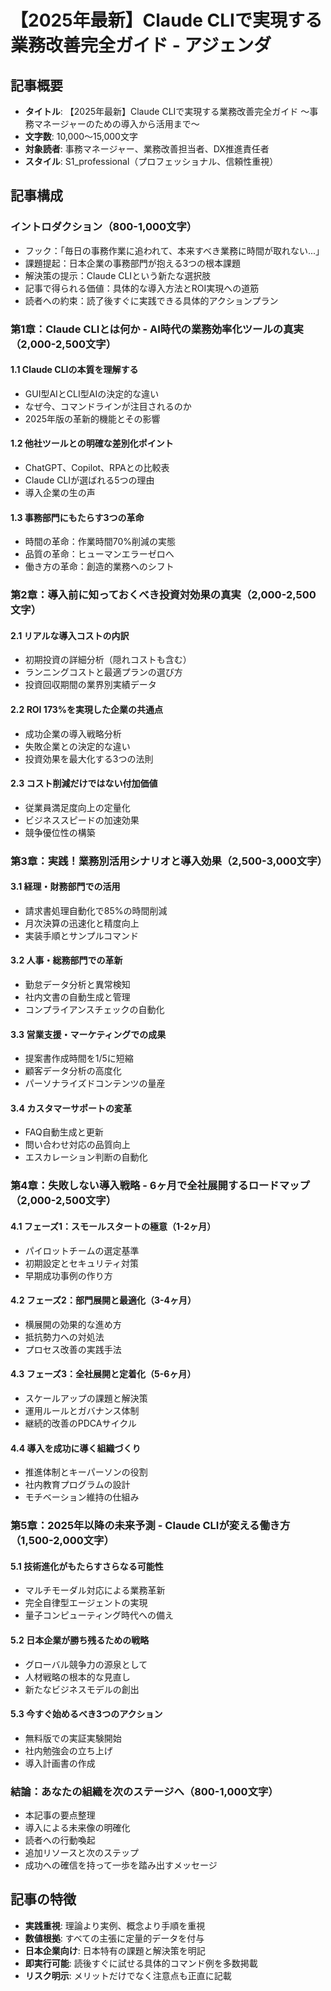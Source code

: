 # 【2025年最新】Claude CLIで実現する業務改善完全ガイド - アジェンダ

## 記事概要
- **タイトル**: 【2025年最新】Claude CLIで実現する業務改善完全ガイド ～事務マネージャーのための導入から活用まで～
- **文字数**: 10,000～15,000文字
- **対象読者**: 事務マネージャー、業務改善担当者、DX推進責任者
- **スタイル**: S1_professional（プロフェッショナル、信頼性重視）

## 記事構成

### イントロダクション（800-1,000文字）
- フック：「毎日の事務作業に追われて、本来すべき業務に時間が取れない...」
- 課題提起：日本企業の事務部門が抱える3つの根本課題
- 解決策の提示：Claude CLIという新たな選択肢
- 記事で得られる価値：具体的な導入方法とROI実現への道筋
- 読者への約束：読了後すぐに実践できる具体的アクションプラン

### 第1章：Claude CLIとは何か - AI時代の業務効率化ツールの真実（2,000-2,500文字）

#### 1.1 Claude CLIの本質を理解する
- GUI型AIとCLI型AIの決定的な違い
- なぜ今、コマンドラインが注目されるのか
- 2025年版の革新的機能とその影響

#### 1.2 他社ツールとの明確な差別化ポイント
- ChatGPT、Copilot、RPAとの比較表
- Claude CLIが選ばれる5つの理由
- 導入企業の生の声

#### 1.3 事務部門にもたらす3つの革命
- 時間の革命：作業時間70%削減の実態
- 品質の革命：ヒューマンエラーゼロへ
- 働き方の革命：創造的業務へのシフト

### 第2章：導入前に知っておくべき投資対効果の真実（2,000-2,500文字）

#### 2.1 リアルな導入コストの内訳
- 初期投資の詳細分析（隠れコストも含む）
- ランニングコストと最適プランの選び方
- 投資回収期間の業界別実績データ

#### 2.2 ROI 173%を実現した企業の共通点
- 成功企業の導入戦略分析
- 失敗企業との決定的な違い
- 投資効果を最大化する3つの法則

#### 2.3 コスト削減だけではない付加価値
- 従業員満足度向上の定量化
- ビジネススピードの加速効果
- 競争優位性の構築

### 第3章：実践！業務別活用シナリオと導入効果（2,500-3,000文字）

#### 3.1 経理・財務部門での活用
- 請求書処理自動化で85%の時間削減
- 月次決算の迅速化と精度向上
- 実装手順とサンプルコマンド

#### 3.2 人事・総務部門での革新
- 勤怠データ分析と異常検知
- 社内文書の自動生成と管理
- コンプライアンスチェックの自動化

#### 3.3 営業支援・マーケティングでの成果
- 提案書作成時間を1/5に短縮
- 顧客データ分析の高度化
- パーソナライズドコンテンツの量産

#### 3.4 カスタマーサポートの変革
- FAQ自動生成と更新
- 問い合わせ対応の品質向上
- エスカレーション判断の自動化

### 第4章：失敗しない導入戦略 - 6ヶ月で全社展開するロードマップ（2,000-2,500文字）

#### 4.1 フェーズ1：スモールスタートの極意（1-2ヶ月）
- パイロットチームの選定基準
- 初期設定とセキュリティ対策
- 早期成功事例の作り方

#### 4.2 フェーズ2：部門展開と最適化（3-4ヶ月）
- 横展開の効果的な進め方
- 抵抗勢力への対処法
- プロセス改善の実践手法

#### 4.3 フェーズ3：全社展開と定着化（5-6ヶ月）
- スケールアップの課題と解決策
- 運用ルールとガバナンス体制
- 継続的改善のPDCAサイクル

#### 4.4 導入を成功に導く組織づくり
- 推進体制とキーパーソンの役割
- 社内教育プログラムの設計
- モチベーション維持の仕組み

### 第5章：2025年以降の未来予測 - Claude CLIが変える働き方（1,500-2,000文字）

#### 5.1 技術進化がもたらすさらなる可能性
- マルチモーダル対応による業務革新
- 完全自律型エージェントの実現
- 量子コンピューティング時代への備え

#### 5.2 日本企業が勝ち残るための戦略
- グローバル競争力の源泉として
- 人材戦略の根本的な見直し
- 新たなビジネスモデルの創出

#### 5.3 今すぐ始めるべき3つのアクション
- 無料版での実証実験開始
- 社内勉強会の立ち上げ
- 導入計画書の作成

### 結論：あなたの組織を次のステージへ（800-1,000文字）
- 本記事の要点整理
- 導入による未来像の明確化
- 読者への行動喚起
- 追加リソースと次のステップ
- 成功への確信を持って一歩を踏み出すメッセージ

## 記事の特徴
- **実践重視**: 理論より実例、概念より手順を重視
- **数値根拠**: すべての主張に定量的データを付与
- **日本企業向け**: 日本特有の課題と解決策を明記
- **即実行可能**: 読後すぐに試せる具体的コマンド例を多数掲載
- **リスク明示**: メリットだけでなく注意点も正直に記載
